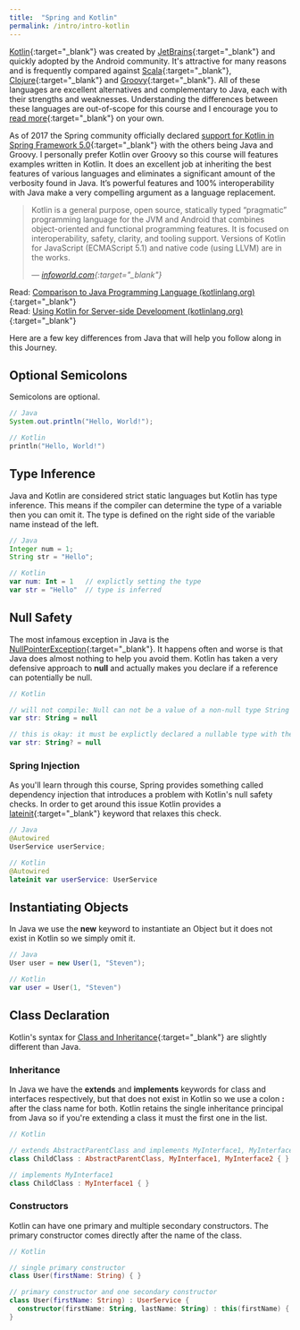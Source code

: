 ```yaml
---
title:  "Spring and Kotlin"
permalink: /intro/intro-kotlin
---
```


[Kotlin](https://kotlinlang.org/){:target="_blank"} was created by [JetBrains](https://www.jetbrains.com/){:target="_blank"} and quickly adopted by the Android community. It's attractive for many reasons and is frequently compared against [Scala](https://www.scala-lang.org/){:target="_blank"}, [Clojure](https://clojure.org/){:target="_blank"} and [Groovy](http://groovy-lang.org/){:target="_blank"}. All of these languages are excellent alternatives and complementary to Java, each with their strengths and weaknesses. Understanding the differences between these languages are out-of-scope for this course and I encourage you to [read more](https://www.google.com/search?ei=Wd5AW6fADM7IsAW5_YzoAQ&q=scala+vs+groovy+vs+kotlin&oq=scala+vs+groovy+vs+kotlin&gs_l=psy-ab.3..0i67k1j0i22i30k1.2591.11747.0.12308.20.13.7.0.0.0.119.871.12j1.13.0....0...1c.1.64.psy-ab..0.20.895...33i160k1j33i22i29i30k1.0._ufRtvCb30U){:target="_blank"} on your own.

As of 2017 the Spring community officially declared [support for Kotlin in Spring Framework 5.0](https://spring.io/blog/2017/01/04/introducing-kotlin-support-in-spring-framework-5-0){:target="_blank"} with the others being Java and Groovy. I personally prefer Kotlin over Groovy so this course will features examples written in Kotlin. It does an excellent job at inheriting the best features of various languages and eliminates a significant amount of the verbosity found in Java. It’s powerful features and 100% interoperability with Java make a very compelling argument as a language replacement.

> Kotlin is a general purpose, open source, statically typed “pragmatic” programming language for the JVM and Android that combines object-oriented and functional programming features. It is focused on interoperability, safety, clarity, and tooling support. Versions of Kotlin for JavaScript (ECMAScript 5.1) and native code (using LLVM) are in the works.
>
> &mdash; <cite>[infoworld.com](https://www.infoworld.com/article/3224868/java/what-is-kotlin-the-java-alternative-explained.html){:target="_blank"}</cite>

<i class='far fa-bookmark'></i> Read: [Comparison to Java Programming Language (kotlinlang.org)](https://kotlinlang.org/docs/reference/comparison-to-java.html){:target="_blank"}<br/>
<i class='far fa-bookmark'></i> Read: [Using Kotlin for Server-side Development (kotlinlang.org)](https://kotlinlang.org/docs/reference/server-overview.html){:target="_blank"}

Here are a few key differences from Java that will help you follow along in this Journey.

## Optional Semicolons

Semicolons are optional.

```java
// Java
System.out.println("Hello, World!");
```

```kotlin
// Kotlin
println("Hello, World!")
```

## Type Inference

Java and Kotlin are considered strict static languages but Kotlin has type inference. This means if the compiler can determine the type of a variable then you can omit it. The type is defined on the right side of the variable name instead of the left.

```java
// Java
Integer num = 1;
String str = "Hello";
```

```kotlin
// Kotlin
var num: Int = 1   // explictly setting the type
var str = "Hello"  // type is inferred
```

## Null Safety

The most infamous exception in Java is the [NullPointerException](https://stackoverflow.com/questions/218384/what-is-a-nullpointerexception-and-how-do-i-fix-it){:target="_blank"}. It happens often and worse is that Java does almost nothing to help you avoid them. Kotlin has taken a very defensive approach to **null** and actually makes you declare if a reference can potentially be null.

```kotlin
// Kotlin

// will not compile: Null can not be a value of a non-null type String
var str: String = null

// this is okay: it must be explictly declared a nullable type with the question mark
var str: String? = null
```

### Spring Injection

As you'll learn through this course, Spring provides something called dependency injection that introduces a problem with Kotlin's null safety checks. In order to get around this issue Kotlin provides a [lateinit](https://kotlinlang.org/docs/reference/properties.html#late-initialized-properties-and-variables){:target="_blank"} keyword that relaxes this check.

```java
// Java
@Autowired
UserService userService;
```

```kotlin
// Kotlin
@Autowired
lateinit var userService: UserService
```

## Instantiating Objects

In Java we use the **new** keyword to instantiate an Object but it does not exist in Kotlin so we simply omit it.

```java
// Java
User user = new User(1, "Steven");
```

```kotlin
// Kotlin
var user = User(1, "Steven")
```

## Class Declaration

Kotlin's syntax for [Class and Inheritance](https://kotlinlang.org/docs/reference/classes.html){:target="_blank"} are slightly different than Java.

### Inheritance

In Java we have the **extends** and **implements** keywords for class and interfaces respectively, but that does not exist in Kotlin so we use a colon **:** after the class name for both. Kotlin retains the single inheritance principal from Java so if you're extending a class it must the first one in the list.

```kotlin
// Kotlin

// extends AbstractParentClass and implements MyInterface1, MyInterface2
class ChildClass : AbstractParentClass, MyInterface1, MyInterface2 { }

// implements MyInterface1
class ChildClass : MyInterface1 { }
```

### Constructors

Kotlin can have one primary and multiple secondary constructors. The primary constructor comes directly after the name of the class.

```kotlin
// Kotlin

// single primary constructor
class User(firstName: String) { }

// primary constructor and one secondary constructor
class User(firstName: String) : UserService {
  constructor(firstName: String, lastName: String) : this(firstName) { }
}
```